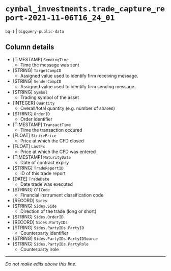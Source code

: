 # `cymbal_investments.trade_capture_report-2021-11-06T16_24_01`
`bq-1` | `bigquery-public-data`

## Column details
* [TIMESTAMP] `SendingTime`
  - Time the message was sent
* [STRING]    `TargetCompID`
  - Assigned value used to identify firm receiving message.
* [STRING]    `SenderCompID`
  - Assigned value used to identify firm sending message.
* [STRING]    `Symbol`
  - Trading symbol of the asset
* [INTEGER]   `Quantity`
  - Overall/total quantity (e.g. number of shares)
* [STRING]    `OrderID`
  - Order identifier
* [TIMESTAMP] `TransactTime`
  - Time the transaction occured
* [FLOAT]     `StrikePrice`
  - Price at which the CFD closed
* [FLOAT]     `LastPx`
  - Price at which the CFD was entered
* [TIMESTAMP] `MaturityDate`
  - Date of contract expiry
* [STRING]    `TradeReportID`
  - ID of this trade report
* [DATE]      `TradeDate`
  - Date trade was executed
* [STRING]    `CFICode`
  - Financial instrument classification code
* [RECORD]    `Sides`
* [STRING]    `Sides.Side`
  - Direction of the trade (long or short)
* [STRING]    `Sides.OrderID`
* [RECORD]    `Sides.PartyIDs`
* [STRING]    `Sides.PartyIDs.PartyID`
  - Counterparty identifier
* [STRING]    `Sides.PartyIDs.PartyIDSource`
* [STRING]    `Sides.PartyIDs.PartyRole`
  - Counterparty irole

-------------------------------------------------------------------------------
*Do not make edits above this line.*
